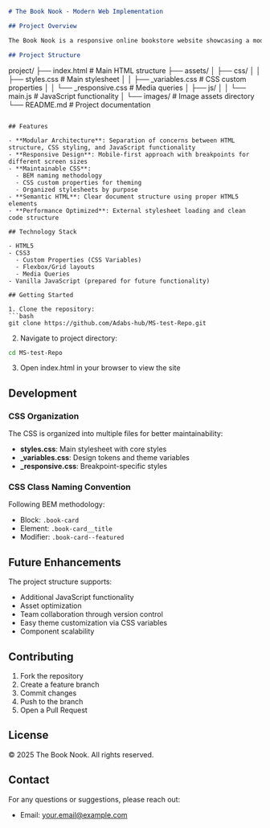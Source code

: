 ```markdown
# The Book Nook - Modern Web Implementation

## Project Overview

The Book Nook is a responsive online bookstore website showcasing a modern, modular web development approach. The project follows best practices for code organization, maintainability, and scalability.

## Project Structure

```
project/
├── index.html              # Main HTML structure
├── assets/
│   ├── css/
│   │   ├── styles.css     # Main stylesheet
│   │   ├── _variables.css # CSS custom properties
│   │   └── _responsive.css # Media queries
│   ├── js/
│   │   └── main.js        # JavaScript functionality
│   └── images/            # Image assets directory
└── README.md              # Project documentation
```

## Features

- **Modular Architecture**: Separation of concerns between HTML structure, CSS styling, and JavaScript functionality
- **Responsive Design**: Mobile-first approach with breakpoints for different screen sizes
- **Maintainable CSS**: 
  - BEM naming methodology
  - CSS custom properties for theming
  - Organized stylesheets by purpose
- **Semantic HTML**: Clear document structure using proper HTML5 elements
- **Performance Optimized**: External stylesheet loading and clean code structure

## Technology Stack

- HTML5
- CSS3
  - Custom Properties (CSS Variables)
  - Flexbox/Grid layouts
  - Media Queries
- Vanilla JavaScript (prepared for future functionality)

## Getting Started

1. Clone the repository:
```bash
git clone https://github.com/Adabs-hub/MS-test-Repo.git
```

2. Navigate to project directory:
```bash
cd MS-test-Repo
```

3. Open index.html in your browser to view the site

## Development

### CSS Organization

The CSS is organized into multiple files for better maintainability:

- **styles.css**: Main stylesheet with core styles
- **_variables.css**: Design tokens and theme variables
- **_responsive.css**: Breakpoint-specific styles

### CSS Class Naming Convention

Following BEM methodology:
- Block: `.book-card`
- Element: `.book-card__title`
- Modifier: `.book-card--featured`

## Future Enhancements

The project structure supports:
- Additional JavaScript functionality
- Asset optimization
- Team collaboration through version control
- Easy theme customization via CSS variables
- Component scalability

## Contributing

1. Fork the repository
2. Create a feature branch
3. Commit changes
4. Push to the branch
5. Open a Pull Request

## License

© 2025 The Book Nook. All rights reserved.

## Contact

For any questions or suggestions, please reach out:
- Email: your.email@example.com
```